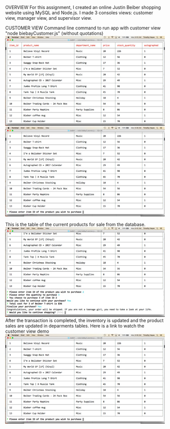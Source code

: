 OVERVIEW
For this assignment, I created an online Justin Beiber shopping website using MySQL and Node.js.  I made 3 consoles views: customer view, manager view, and supervisor view.  

CUSTOMER VIEW
Command line command to run app with customer view
"node biebayCustomer.js" (without quotations)
![](/Images_for_Read_Me/CustomerProductTable.png)
![](/Images_for_Read_Me/CustomerProductTable2.png)

This is the table of the current products for sale from the database.
![](/Images_for_Read_Me/CustomerCompletedSale.png)
After the transaction is completed, the inventory is updated and the product sales are updated in deparments tables.
Here is a link to watch the customer view demo
![](/Images_for_Read_Me/CustomerProductTable2.png)
